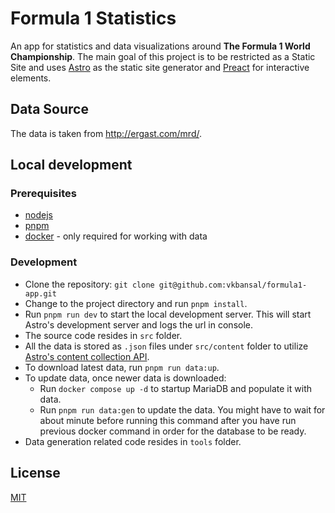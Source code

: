 # Formula 1 Statistics

An app for statistics and data visualizations around **The Formula 1 World Championship**. The main goal of this project is to be restricted as a Static Site and uses [Astro](https://astro.build/) as the static site generator and [Preact](https://preactjs.com/) for interactive elements.

## Data Source

The data is taken from http://ergast.com/mrd/.

## Local development

### Prerequisites

- [nodejs](https://nodejs.org/)
- [pnpm](https://pnpm.io/)
- [docker](https://www.docker.com/) - only required for working with data

### Development

- Clone the repository: `git clone git@github.com:vkbansal/formula1-app.git`
- Change to the project directory and run `pnpm install`.
- Run `pnpm run dev` to start the local development server. This will start Astro's development server and logs the url in console.
- The source code resides in `src` folder.
- All the data is stored as `.json` files under `src/content` folder to utilize [Astro's content collection API](https://docs.astro.build/en/guides/content-collections/).
- To download latest data, run `pnpm run data:up`.
- To update data, once newer data is downloaded:
  - Run `docker compose up -d` to startup MariaDB and populate it with data.
  - Run `pnpm run data:gen` to update the data. You might have to wait for about minute before running this command after you have run previous docker command in order for the database to be ready.
- Data generation related code resides in `tools` folder.

## License

[MIT](./LICENSE.md)
